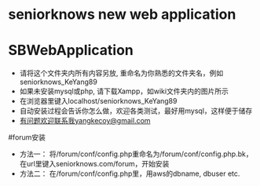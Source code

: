 # seniorknows new web application
# SBWebApplication
- 请将这个文件夹内所有内容另放, 重命名为你熟悉的文件夹名，例如seniorknows_KeYang89
- 如果未安装mysql或php, 请下载Xampp，如wiki文件夹内的图片所示
- 在浏览器里键入localhost/seniorknows_KeYang89
- 自动安装过程会告诉你怎么做，欢迎各类测试，最好用mysql，这样便于储存
- 有问题欢迎联系我yangkecoy@gmail.com

#forum安装
- 方法一： 将/forum/conf/config.php重命名为/forum/conf/config.php.bk，在url里键入seniorknows.com/forum，开始安装
- 方法二： 在/forum/conf/config.php里，用aws的dbname, dbuser etc.